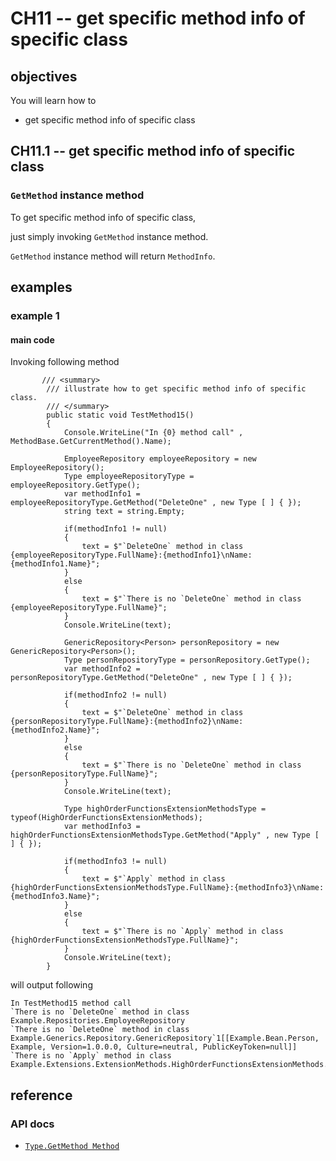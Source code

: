 # CH11 -- get specific method info of specific class
## objectives
You will learn how to

+ get specific method info of specific class

## CH11.1 -- get specific method info of specific class
### `GetMethod` instance method
To get specific method info of specific class,

just simply invoking `GetMethod` instance method.

`GetMethod` instance method will return `MethodInfo`.

## examples
### example 1
#### main code
Invoking following method

```
       /// <summary>
        /// illustrate how to get specific method info of specific class.
        /// </summary>
        public static void TestMethod15()
        {
            Console.WriteLine("In {0} method call" , MethodBase.GetCurrentMethod().Name);

            EmployeeRepository employeeRepository = new EmployeeRepository();
            Type employeeRepositoryType = employeeRepository.GetType();
            var methodInfo1 = employeeRepositoryType.GetMethod("DeleteOne" , new Type [ ] { });
            string text = string.Empty;

            if(methodInfo1 != null)
            {
                text = $"`DeleteOne` method in class {employeeRepositoryType.FullName}:{methodInfo1}\nName:{methodInfo1.Name}";
            }
            else
            {
                text = $"`There is no `DeleteOne` method in class {employeeRepositoryType.FullName}";
            }
            Console.WriteLine(text);

            GenericRepository<Person> personRepository = new GenericRepository<Person>();
            Type personRepositoryType = personRepository.GetType();
            var methodInfo2 = personRepositoryType.GetMethod("DeleteOne" , new Type [ ] { });

            if(methodInfo2 != null)
            {
                text = $"`DeleteOne` method in class {personRepositoryType.FullName}:{methodInfo2}\nName:{methodInfo2.Name}";
            }
            else
            {
                text = $"`There is no `DeleteOne` method in class {personRepositoryType.FullName}";
            }
            Console.WriteLine(text);

            Type highOrderFunctionsExtensionMethodsType = typeof(HighOrderFunctionsExtensionMethods);
            var methodInfo3 = highOrderFunctionsExtensionMethodsType.GetMethod("Apply" , new Type [ ] { });

            if(methodInfo3 != null)
            {
                text = $"`Apply` method in class {highOrderFunctionsExtensionMethodsType.FullName}:{methodInfo3}\nName:{methodInfo3.Name}";
            }
            else
            {
                text = $"`There is no `Apply` method in class {highOrderFunctionsExtensionMethodsType.FullName}";
            }
            Console.WriteLine(text);
        }
```

will output following

```
In TestMethod15 method call
`There is no `DeleteOne` method in class Example.Repositories.EmployeeRepository
`There is no `DeleteOne` method in class Example.Generics.Repository.GenericRepository`1[[Example.Bean.Person, Example, Version=1.0.0.0, Culture=neutral, PublicKeyToken=null]]
`There is no `Apply` method in class Example.Extensions.ExtensionMethods.HighOrderFunctionsExtensionMethods.HighOrderFunctionsExtensionMethods
```

## reference
### API docs
+ [`Type.GetMethod Method`](https://learn.microsoft.com/en-us/dotnet/api/system.type.getmethod?view=netframework-4.8.1)